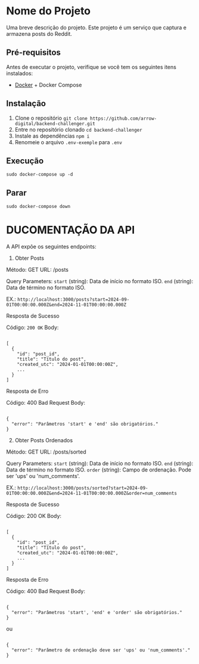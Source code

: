 # Nome do Projeto

Uma breve descrição do projeto. Este projeto é um serviço que captura e armazena posts do Reddit.

## Pré-requisitos

Antes de executar o projeto, verifique se você tem os seguintes itens instalados:

- [Docker](https://www.docker.com/) + Docker Compose

## Instalação

1. Clone o repositório `git clone https://github.com/arrow-digital/backend-challenger.git`
2. Entre no repositório clonado `cd backend-challenger`
3. Instale as dependências `npm i`
4. Renomeie o arquivo `.env-exemple` para `.env`

## Execução

`sudo docker-compose up -d`

## Parar

`sudo docker-compose down`

# DUCOMENTAÇÃO DA API
A API expõe os seguintes endpoints:

1. Obter Posts

Método: GET
URL: /posts

Query Parameters:
`start` (string): Data de início no formato ISO.
`end` (string): Data de término no formato ISO.

EX.: `http://localhost:3000/posts?start=2024-09-01T00:00:00.000Z&end=2024-11-01T00:00:00.000Z`


Resposta de Sucesso

Código: `200 OK`
Body:

```

[
  {
    "id": "post_id",
    "title": "Título do post",
    "created_utc": "2024-01-01T00:00:00Z",
    ...
  }
]

```


Resposta de Erro

Código: 400 Bad Request
Body:

```

{
  "error": "Parâmetros 'start' e 'end' são obrigatórios."
}

```

2. Obter Posts Ordenados

Método: GET
URL: /posts/sorted

Query Parameters:
```start``` (string): Data de início no formato ISO.
```end``` (string): Data de término no formato ISO.
```order``` (string): Campo de ordenação. Pode ser 'ups' ou 'num_comments'.

EX.: `http://localhost:3000/posts/sorted?start=2024-09-01T00:00:00.000Z&end=2024-11-01T00:00:00.000Z&order=num_comments`


Resposta de Sucesso

Código: 200 OK
Body:

```

[
  {
    "id": "post_id",
    "title": "Título do post",
    "created_utc": "2024-01-01T00:00:00Z",
    ...
  }
]

```


Resposta de Erro

Código: 400 Bad Request
Body:
```

{
  "error": "Parâmetros 'start', 'end' e 'order' são obrigatórios."
}

```


ou

```

{
  "error": "Parâmetro de ordenação deve ser 'ups' ou 'num_comments'."
}

```
